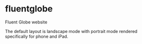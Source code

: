 fluentglobe
===========

Fluent Globe website


The default layout is landscape mode with portrait mode rendered specifically for phone and iPad.

